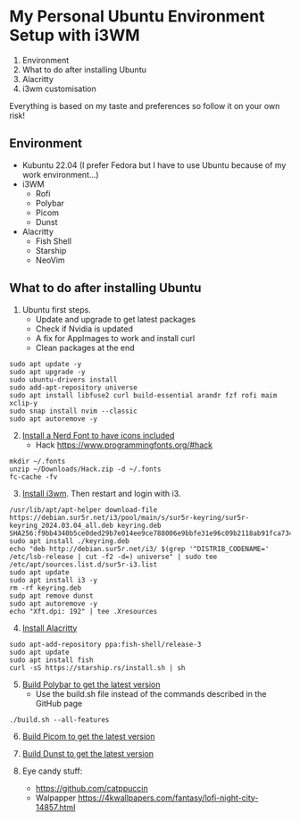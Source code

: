 # My Personal Ubuntu Environment Setup with i3WM
1. Environment
2. What to do after installing Ubuntu
3. Alacritty
4. i3wm customisation

Everything is based on my taste and preferences so follow it on your own risk!  

## Environment
- Kubuntu 22.04 (I prefer Fedora but I have to use Ubuntu because of my work environment...)
- i3WM
    - Rofi
    - Polybar
    - Picom
    - Dunst
- Alacritty
    - Fish Shell
    - Starship
    - NeoVim

## What to do after installing Ubuntu
1. Ubuntu first steps.
    - Update and upgrade to get latest packages
    - Check if Nvidia is updated
    - A fix for AppImages to work and install curl
    - Clean packages at the end
```shell
sudo apt update -y
sudo apt upgrade -y
sudo ubuntu-drivers install
sudo add-apt-repository universe
sudo apt install libfuse2 curl build-essential arandr fzf rofi maim xclip-y
sudo snap install nvim --classic
sudo apt autoremove -y
```  

2. [Install a Nerd Font to have icons included](https://www.nerdfonts.com/font-downloads)
    - Hack https://www.programmingfonts.org/#hack
```shell
mkdir ~/.fonts
unzip ~/Downloads/Hack.zip -d ~/.fonts
fc-cache -fv
```  

3. [Install i3wm](https://i3wm.org/docs/repositories.html). Then restart and login with i3.
```shell
/usr/lib/apt/apt-helper download-file https://debian.sur5r.net/i3/pool/main/s/sur5r-keyring/sur5r-keyring_2024.03.04_all.deb keyring.deb SHA256:f9bb4340b5ce0ded29b7e014ee9ce788006e9bbfe31e96c09b2118ab91fca734
sudo apt install ./keyring.deb
echo "deb http://debian.sur5r.net/i3/ $(grep '^DISTRIB_CODENAME=' /etc/lsb-release | cut -f2 -d=) universe" | sudo tee /etc/apt/sources.list.d/sur5r-i3.list
sudo apt update
sudo apt install i3 -y
rm -rf keyring.deb
sudp apt remove dunst
sudo apt autoremove -y
echo "Xft.dpi: 192" | tee .Xresources
```  

4. [Install Alacritty](https://github.com/alacritty/alacritty/blob/master/INSTALL.md)
```shell
sudo apt-add-repository ppa:fish-shell/release-3
sudo apt update
sudo apt install fish
curl -sS https://starship.rs/install.sh | sh
```  

5. [Build Polybar to get the latest version](https://github.com/polybar/polybar/wiki/Compiling)
    - Use the build.sh file instead of the commands described in the GitHub page
```shell
./build.sh --all-features
```  

6. [Build Picom to get the latest version](https://github.com/yshui/picom/tree/stable/11)

7. [Build Dunst to get the latest version](https://github.com/dunst-project/dunst)

8. Eye candy stuff:
    - https://github.com/catppuccin
    - Walpapper https://4kwallpapers.com/fantasy/lofi-night-city-14857.html